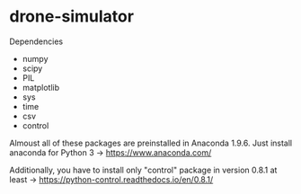 # drone-simulator

Dependencies
- numpy
- scipy
- PIL
- matplotlib
- sys
- time
- csv
- control

Almoust all of these packages are preinstalled in Anaconda 1.9.6. Just install anaconda for Python 3 -> https://www.anaconda.com/

Additionally, you have to install only "control" package in version 0.8.1 at least -> https://python-control.readthedocs.io/en/0.8.1/
